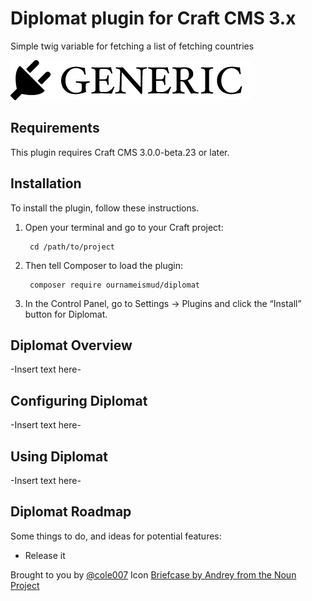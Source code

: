 # Diplomat plugin for Craft CMS 3.x

Simple twig variable for fetching a list of fetching countries

![Screenshot](resources/img/plugin-logo.png)

## Requirements

This plugin requires Craft CMS 3.0.0-beta.23 or later.

## Installation

To install the plugin, follow these instructions.

1. Open your terminal and go to your Craft project:

        cd /path/to/project

2. Then tell Composer to load the plugin:

        composer require ournameismud/diplomat

3. In the Control Panel, go to Settings → Plugins and click the “Install” button for Diplomat.

## Diplomat Overview

-Insert text here-

## Configuring Diplomat

-Insert text here-

## Using Diplomat

-Insert text here-

## Diplomat Roadmap

Some things to do, and ideas for potential features:

* Release it

Brought to you by [@cole007](http://ournameismud.co.uk/)
Icon [Briefcase by Andrey from the Noun Project](https://thenounproject.com/search/?q=diplomat&i=1512689)
